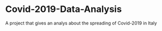 # Covid-2019-Data-Analysis
A project that gives an analys about the spreading of Covid-2019 in Italy
